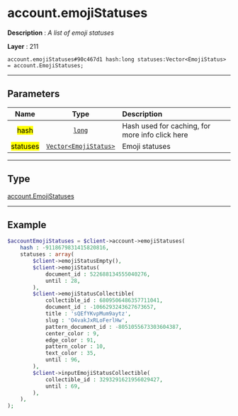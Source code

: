# account.emojiStatuses

**Description** : *A list of emoji statuses*

**Layer** : 211

```tl
account.emojiStatuses#90c467d1 hash:long statuses:Vector<EmojiStatus> = account.EmojiStatuses;
```

---

## Parameters

| Name | Type | Description |
| :---: | :---: | :--- |
| <mark>hash</mark> | [`long`](type/long) | Hash used for caching, for more info click here |
| <mark>statuses</mark> | [`Vector<EmojiStatus>`](type/EmojiStatus) | Emoji statuses |

---

## Type

[account.EmojiStatuses](type/account.EmojiStatuses)

---

## Example

```php
$accountEmojiStatuses = $client->account->emojiStatuses(
	hash : -9118679831415820816,
	statuses : array(
		$client->emojiStatusEmpty(),
		$client->emojiStatus(
			document_id : 522688134555040276,
			until : 28,
		),
		$client->emojiStatusCollectible(
			collectible_id : 6809506486357711041,
			document_id : -1066293243627673657,
			title : 'sQEfYKvpMum9aytz',
			slug : 'O4vakJxRLoFerlHw',
			pattern_document_id : -8051055673303604387,
			center_color : 9,
			edge_color : 91,
			pattern_color : 10,
			text_color : 35,
			until : 96,
		),
		$client->inputEmojiStatusCollectible(
			collectible_id : 3293291621956029427,
			until : 69,
		),
	),
);
```